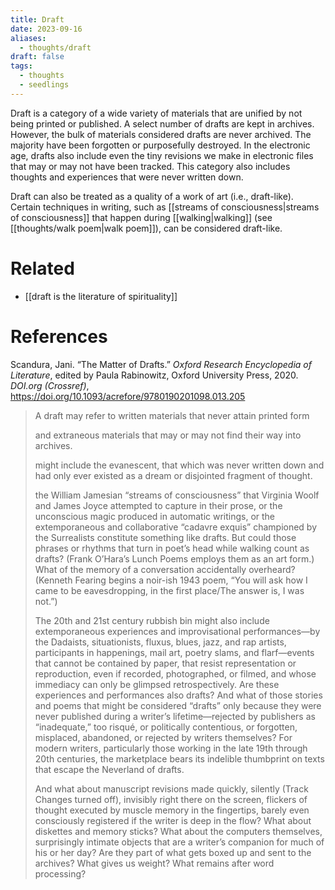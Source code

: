 ```yaml
---
title: Draft
date: 2023-09-16
aliases:
  - thoughts/draft
draft: false
tags:
  - thoughts
  - seedlings
---
```

Draft is a category of a wide variety of materials that are unified by not being printed or published. A select number of drafts are kept in archives. However, the bulk of materials considered drafts are never archived. The majority have been forgotten or purposefully destroyed. In the electronic age, drafts also include even the tiny revisions we make in electronic files that may or may not have been tracked. This category also includes thoughts and experiences that were never written down.

Draft can also be treated as a quality of a work of art (i.e., draft-like). Certain techniques in writing, such as [[streams of consciousness|streams of consciousness]] that happen during [[walking|walking]] (see [[thoughts/walk poem|walk poem]]), can be considered draft-like.

# Related

- [[draft is the literature of spirituality]]

# References

Scandura, Jani. “The Matter of Drafts.” _Oxford Research Encyclopedia of Literature_, edited by Paula Rabinowitz, Oxford University Press, 2020. _DOI.org (Crossref)_, https://doi.org/10.1093/acrefore/9780190201098.013.205

>A draft may refer to written materials that never attain printed form
>
>and extraneous materials that may or may not find their way into archives.
>
>might include the evanescent, that which was never written down and had only ever existed as a dream or disjointed fragment of thought.
>
>the William Jamesian “streams of consciousness” that Virginia Woolf and James Joyce attempted to capture in their prose, or the unconscious magic produced in automatic writings, or the extemporaneous and collaborative “cadavre exquis” championed by the Surrealists constitute something like drafts. But could those phrases or rhythms that turn in poet’s head while walking count as drafts? (Frank O’Hara’s Lunch Poems employs them as an art form.) What of the memory of a conversation accidentally overheard? (Kenneth Fearing begins a noir-ish 1943 poem, “You will ask how I came to be eavesdropping, in the first place/The answer is, I was not.”)
>
>The 20th and 21st century rubbish bin might also include extemporaneous experiences and improvisational performances—by the Dadaists, situationists, fluxus, blues, jazz, and rap artists, participants in happenings, mail art, poetry slams, and flarf—events that cannot be contained by paper, that resist representation or reproduction, even if recorded, photographed, or filmed, and whose immediacy can only be glimpsed retrospectively. Are these experiences and performances also drafts? And what of those stories and poems that might be considered “drafts” only because they were never published during a writer’s lifetime—rejected by publishers as “inadequate,” too risqué, or politically contentious, or forgotten, misplaced, abandoned, or rejected by writers themselves? For modern writers, particularly those working in the late 19th through 20th centuries, the marketplace bears its indelible thumbprint on texts that escape the Neverland of drafts.
>
>And what about manuscript revisions made quickly, silently (Track Changes turned off), invisibly right there on the screen, flickers of thought executed by muscle memory in the fingertips, barely even consciously registered if the writer is deep in the flow? What about diskettes and memory sticks? What about the computers themselves, surprisingly intimate objects that are a writer’s companion for much of his or her day? Are they part of what gets boxed up and sent to the archives? What gives us weight? What remains after word processing?